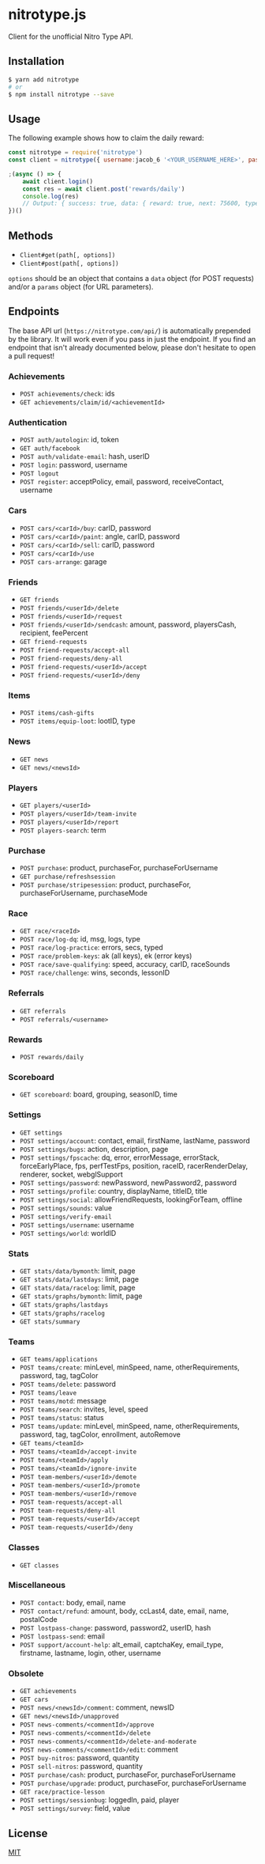 # nitrotype.js

Client for the unofficial Nitro Type API.

## Installation

```bash
$ yarn add nitrotype
# or
$ npm install nitrotype --save
```

## Usage

The following example shows how to claim the daily reward:

```js
const nitrotype = require('nitrotype')
const client = nitrotype({ username:jacob_6 '<YOUR_USERNAME_HERE>', password:04DRow11 '<YOUR_PASSWORD_HERE>' })

;(async () => {
    await client.login()
    const res = await client.post('rewards/daily')
    console.log(res)
    // Output: { success: true, data: { reward: true, next: 75600, type: 'money', value: 30000 } }
})()
```

## Methods

- `Client#get(path[, options])`
- `Client#post(path[, options])`

`options` should be an object that contains a `data` object (for POST requests) and/or a `params` object (for URL parameters).

## Endpoints

The base API url (`https://nitrotype.com/api/`) is automatically prepended by the library. It will work even if you pass in just the endpoint. If you find an endpoint that isn't already documented below, please don't hesitate to open a pull request!

### Achievements

- `POST achievements/check`: ids
- `GET achievements/claim/id/<achievementId>`

### Authentication

- `POST auth/autologin`: id, token
- `GET auth/facebook`
- `POST auth/validate-email`: hash, userID
- `POST login`: password, username
- `POST logout`
- `POST register`: acceptPolicy, email, password, receiveContact, username

### Cars

- `POST cars/<carId>/buy`: carID, password
- `POST cars/<carId>/paint`: angle, carID, password
- `POST cars/<carId>/sell`: carID, password
- `POST cars/<carId>/use`
- `POST cars-arrange`: garage

### Friends

- `GET friends`
- `POST friends/<userId>/delete`
- `POST friends/<userId>/request`
- `POST friends/<userId>/sendcash`: amount, password, playersCash, recipient, feePercent
- `GET friend-requests`
- `POST friend-requests/accept-all`
- `POST friend-requests/deny-all`
- `POST friend-requests/<userId>/accept`
- `POST friend-requests/<userId>/deny`

### Items

- `POST items/cash-gifts`
- `POST items/equip-loot`: lootID, type

### News

- `GET news`
- `GET news/<newsId>`

### Players

- `GET players/<userId>`
- `POST players/<userId>/team-invite`
- `POST players/<userId>/report`
- `POST players-search`: term

### Purchase

- `POST purchase`: product, purchaseFor, purchaseForUsername
- `GET purchase/refreshsession`
- `POST purchase/stripesession`: product, purchaseFor, purchaseForUsername, purchaseMode

### Race

- `GET race/<raceId>`
- `POST race/log-dq`: id, msg, logs, type
- `POST race/log-practice`: errors, secs, typed
- `POST race/problem-keys`: ak (all keys), ek (error keys)
- `POST race/save-qualifying`: speed, accuracy, carID, raceSounds
- `POST race/challenge`: wins, seconds, lessonID

### Referrals

- `GET referrals`
- `POST referrals/<username>`

### Rewards

- `POST rewards/daily`

### Scoreboard

- `GET scoreboard`: board, grouping, seasonID, time

### Settings

- `GET settings`
- `POST settings/account`: contact, email, firstName, lastName, password
- `POST settings/bugs`: action, description, page
- `POST settings/fpscache`: dq, error, errorMessage, errorStack, forceEarlyPlace, fps, perfTestFps, position, raceID, racerRenderDelay, renderer, socket, webglSupport
- `POST settings/password`: newPassword, newPassword2, password
- `POST settings/profile`: country, displayName, titleID, title
- `POST settings/social`: allowFriendRequests, lookingForTeam, offline
- `POST settings/sounds`: value
- `POST settings/verify-email`
- `POST settings/username`: username
- `POST settings/world`: worldID

### Stats

- `GET stats/data/bymonth`: limit, page
- `GET stats/data/lastdays`: limit, page
- `GET stats/data/racelog`: limit, page
- `GET stats/graphs/bymonth`: limit, page
- `GET stats/graphs/lastdays`
- `GET stats/graphs/racelog`
- `GET stats/summary`

### Teams

- `GET teams/applications`
- `POST teams/create`: minLevel, minSpeed, name, otherRequirements, password, tag, tagColor
- `POST teams/delete`: password
- `POST teams/leave`
- `POST teams/motd`: message
- `POST teams/search`: invites, level, speed
- `POST teams/status`: status
- `POST teams/update`: minLevel, minSpeed, name, otherRequirements, password, tag, tagColor, enrollment, autoRemove
- `GET teams/<teamId>`
- `POST teams/<teamId>/accept-invite`
- `POST teams/<teamId>/apply`
- `POST teams/<teamId>/ignore-invite`
- `POST team-members/<userId>/demote`
- `POST team-members/<userId>/promote`
- `POST team-members/<userId>/remove`
- `POST team-requests/accept-all`
- `POST team-requests/deny-all`
- `POST team-requests/<userId>/accept`
- `POST team-requests/<userId>/deny`

### Classes

- `GET classes`

### Miscellaneous

- `POST contact`: body, email, name
- `POST contact/refund`: amount, body, ccLast4, date, email, name, postalCode
- `POST lostpass-change`: password, password2, userID, hash
- `POST lostpass-send`: email
- `POST support/account-help`: alt_email, captchaKey, email_type, firstname, lastname, login, other, username

### Obsolete

- `GET achievements`
- `GET cars`
- `POST news/<newsId>/comment`: comment, newsID
- `GET news/<newsId>/unapproved`
- `POST news-comments/<commentId>/approve`
- `POST news-comments/<commentId>/delete`
- `POST news-comments/<commentId>/delete-and-moderate`
- `POST news-comments/<commentId>/edit`: comment
- `POST buy-nitros`: password, quantity
- `POST sell-nitros`: password, quantity
- `POST purchase/cash`: product, purchaseFor, purchaseForUsername
- `POST purchase/upgrade`: product, purchaseFor, purchaseForUsername
- `GET race/practice-lesson`
- `POST settings/sessionbug`: loggedIn, paid, player
- `POST settings/survey`: field, value

## License

[MIT](LICENSE.txt)
